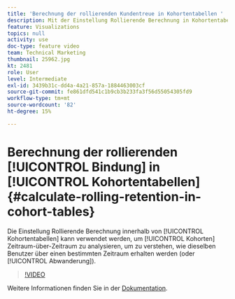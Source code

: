 ```yaml
---
title: 'Berechnung der rollierenden Kundentreue in Kohortentabellen '
description: Mit der Einstellung Rollierende Berechnung in Kohortentabellen können Sie den Zeitraum für Kohorten analysieren, um zu verstehen, wie dieselben Benutzer über einen bestimmten Zeitraum erhalten (oder abwandern) werden.
feature: Visualizations
topics: null
activity: use
doc-type: feature video
team: Technical Marketing
thumbnail: 25962.jpg
kt: 2481
role: User
level: Intermediate
exl-id: 3439b31c-dd4a-4a21-857a-1884463003cf
source-git-commit: fe861dfd541c1b9cb3b233fa3f56d55054305fd9
workflow-type: tm+mt
source-wordcount: '82'
ht-degree: 15%

---
```


# Berechnung der rollierenden [!UICONTROL Bindung] in [!UICONTROL Kohortentabellen] {#calculate-rolling-retention-in-cohort-tables}

Die Einstellung Rollierende Berechnung innerhalb von [!UICONTROL Kohortentabellen] kann verwendet werden, um [!UICONTROL Kohorten] Zeitraum-über-Zeitraum zu analysieren, um zu verstehen, wie dieselben Benutzer über einen bestimmten Zeitraum erhalten werden (oder [!UICONTROL Abwanderung]).

>[!VIDEO](https://video.tv.adobe.com/v/25962/?quality=12)

Weitere Informationen finden Sie in der [Dokumentation](https://experienceleague.adobe.com/docs/analytics/analyze/analysis-workspace/visualizations/cohort-table/cohort-analysis.html?lang=en).
